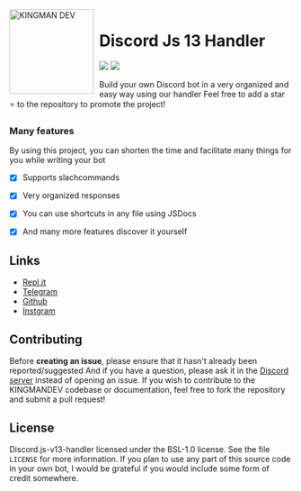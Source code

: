 <img width="150" height="150" align="left" style="float: left; margin: 0 10px 0 0;" alt="KINGMAN DEV" src="https://i.top4top.io/p_1965sxw291.png">  

# Discord Js 13 Handler 

[![](https://img.shields.io/discord/565048515357835264.svg?logo=discord&colorB=blue&label=KINGMAN_DEV)](https://discord.gg/kingmandev)
[![](https://img.shields.io/badge/discord.js-v13.6.0-blue.svg?logo=npm)](https://github.com/discordjs)

Build your own Discord bot in a very organized and easy way using our handler 
Feel free to add a star ⭐ to the repository to promote the project!

### Many features

By using this project, you can shorten the time and facilitate many things for you while writing your bot


- [x] Supports slachcommands
- [x] Very organized responses
- [x] You can use shortcuts in any file using JSDocs
- [x] And many more features discover it yourself



## Links

*   [Repl.it](https://repl.it/github/KMKINGMAN/Discord.js-v13-handler)
*   [Telegram](https://t.me/kingman4hack)
*   [Github](https://github.com/KMKINGMAN/Discord.js-v13-handler)
*   [Instgram](https://instgram.com/kingman4hack)

## Contributing

Before **creating an issue**, please ensure that it hasn't already been reported/suggested
And if you have a question, please ask it in the [Discord server](https://discord.gg/kingmandev) instead of opening an issue.
If you wish to contribute to the KINGMANDEV codebase or documentation, feel free to fork the repository and submit a pull request!

## License

Discord.js-v13-handler licensed under the BSL-1.0 license. See the file `LICENSE` for more information. If you plan to use any part of this source code in your own bot, I would be grateful if you would include some form of credit somewhere.
